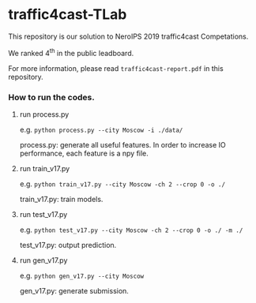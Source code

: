 # traffic4cast-TLab

This repository is our solution to NeroIPS 2019 traffic4cast Competations.

We ranked 4<sup>th</sup> in the public leadboard.

For more information, please read `traffic4cast-report.pdf` in this repository.
  
### How to run the codes.

1. run process.py

   e.g. `python process.py --city Moscow -i ./data/`
   
   process.py: generate all useful features. In order to increase IO performance, each feature is a npy file.
   
   
2. run train\_v17.py

   e.g. `python train_v17.py --city Moscow -ch 2 --crop 0 -o ./`
   
   train\_v17.py: train models.
   
3. run test\_v17.py

   e.g. `python test_v17.py --city Moscow -ch 2 --crop 0 -o ./ -m ./`
   
   test\_v17.py: output prediction.
   
4. run gen\_v17.py

   e.g. `python gen_v17.py --city Moscow `
   
   gen\_v17.py: generate submission.
